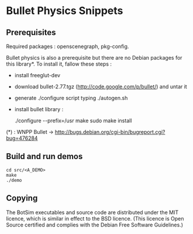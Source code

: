 # Bullet Physics Snippets

## Prerequisites

Required packages : openscenegraph, pkg-config.

Bullet physics is also a prerequisite but there are no Debian packages for this
library*. To install it, fallow these steps :
- install freeglut-dev
- download bullet-2.77.tgz (http://code.google.com/p/bullet/) and untar it
- generate ./configure script typing ./autogen.sh
- install bullet library : 

    ./configure --prefix=/usr
    make
    sudo make install

(*) : WNPP Bullet -> http://bugs.debian.org/cgi-bin/bugreport.cgi?bug=476284

## Build and run demos

    cd src/<A_DEMO>
    make
    ./demo

## Copying

The BotSim executables and source code are distributed under the MIT licence,
which is similar in effect to the BSD licence. (This licence is Open Source
certified and complies with the Debian Free Software Guidelines.) 
